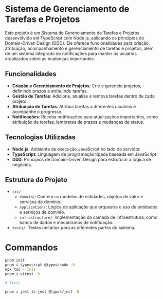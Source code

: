 # Sistema de Gerenciamento de Tarefas e Projetos

Este projeto é um Sistema de Gerenciamento de Tarefas e Projetos desenvolvido em TypeScript com Node.js, aplicando os princípios do Domain-Driven Design (DDD). Ele oferece funcionalidades para criação, atribuição, acompanhamento e gerenciamento de tarefas e projetos, além de um sistema integrado de notificações para manter os usuários atualizados sobre as mudanças importantes.

## Funcionalidades

- **Criação e Gerenciamento de Projetos**: Crie e gerencie projetos, definindo prazos e atribuindo tarefas.
- **Gestão de Tarefas**: Adicione, atualize e remova tarefas dentro de cada projeto.
- **Atribuição de Tarefas**: Atribua tarefas a diferentes usuários e acompanhe o progresso.
- **Notificações**: Receba notificações para atualizações importantes, como atribuição de tarefas, lembretes de prazos e mudanças de status.

## Tecnologias Utilizadas

- **Node.js**: Ambiente de execução JavaScript no lado do servidor.
- **TypeScript**: Linguagem de programação tipada baseada em JavaScript.
- **DDD**: Princípios de Domain-Driven Design para estruturar a lógica de negócios.

## Estrutura do Projeto

- `src/`
    - `domain/`: Contém os modelos de entidades, objetos de valor e serviços de domínio.
    - `application/`: Lógica de aplicação que orquestra o uso de entidades e serviços de domínio.
    - `infrastructure/`: Implementação da camada de infraestrutura, como banco de dados e mecanismos de notificação.
- `tests/`: Testes unitários para as diferentes partes do sistema.


# Commandos

```bash
pnpm init
pnpm i typescript @types/node -D
npx tsc --init
pnpm i vitest -D

# Tests

pnpm i jest ts-jest @types/jest -D
```

